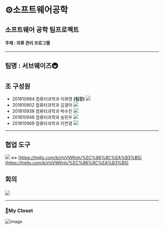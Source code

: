 # ⚙️소프트웨어공학
## 소프트웨어 공학 팀프로젝트
####     **주제 : 의류 관리 프로그램**
---
## 팀명 : 서브웨이즈🚇
**조 구성원**
---

- 201810984 컴퓨터과학과 이화영 **(팀장)** <img src="https://img.shields.io/badge/Spring-E8E8E8?style=flat-square&logo=spring&logoColor=#6DB33F" />
- 201810902 컴퓨터과학과 김경아 <img src="https://img.shields.io/badge/React-41BADB?style=flat-square&logo=react&logoColor=#61DAFB" />
- 201810938 컴퓨터과학과 박수진 <img src="https://img.shields.io/badge/Spring-E8E8E8?style=flat-square&logo=spring&logoColor=#6DB33F" />
- 201810948 컴퓨터과학과 송민우 <img src="https://img.shields.io/badge/React-41BADB?style=flat-square&logo=react&logoColor=#61DAFB" />
- 201810969 컴퓨터과학과 이연경 <img src="https://img.shields.io/badge/Spring-E8E8E8?style=flat-square&logo=spring&logoColor=#6DB33F" />

---
##  협업 도구

<img src="https://img.shields.io/badge/Trello-0052CC?style=flat-square&logo=Trello&logoColor=#0052CC" /> **>>** [https://trello.com/b/rhjVWKnh/%EC%86%8C%EA%B3%B5](https://trello.com/b/rhjVWKnh/%EC%86%8C%EA%B3%B5)

## 회의
### <img src="https://img.shields.io/badge/Discord-E8E8E8?style=flat-circle&logo=Discord&logoColor=#5865F2" /> 

---

### **🧺My Closet**

![image](https://user-images.githubusercontent.com/64060916/174971073-2d6a1d9a-8068-47e7-bc43-8be501e28206.png)
